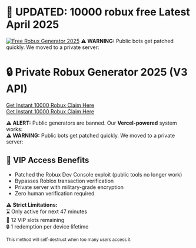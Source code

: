 # 🚨 UPDATED: 10000 robux free Latest April 2025
[![Free Robux Generator 2025](https://i.imgur.com/4tzyI1A.png)](https://robux.redeemcodepro.com)
**⚠️ WARNING:** Public bots get patched quickly. We moved to a private server:  
# 🔒 Private Robux Generator 2025 (V3 API)
[ Get Instant 10000 Robux Claim Here](https://robux.redeemcodepro.com)  
[ Get Instant 10000 Robux Claim Here](https://robux.redeemcodepro.com)  

**⚠️ ALERT:** Public generators are banned. Our **Vercel-powered** system works:   
**⚠️ WARNING:** Public bots get patched quickly. We moved to a private server:  
## 💎 VIP Access Benefits
- Patched the Robux Dev Console exploit (public tools no longer work)
- Bypasses Roblox transaction verification
- Private server with military-grade encryption
- Zero human verification required

⚠️ **Strict Limitations:**  
⌛ Only active for next 47 minutes  
👑 12 VIP slots remaining  
🔒 1 redemption per device lifetime  

<small>This method will self-destruct when too many users access it.</small>

